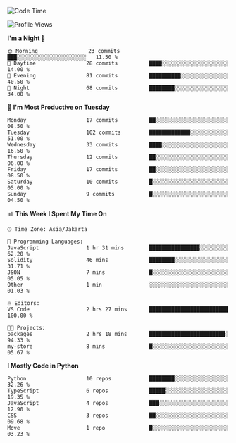 <!--START_SECTION:waka-->
![Code Time](http://img.shields.io/badge/Code%20Time-1%2C606%20hrs%203%20mins-blue)

![Profile Views](http://img.shields.io/badge/Profile%20Views-20-blue)

**I'm a Night 🦉** 

```text
🌞 Morning                23 commits          ███░░░░░░░░░░░░░░░░░░░░░░   11.50 % 
🌆 Daytime                28 commits          ████░░░░░░░░░░░░░░░░░░░░░   14.00 % 
🌃 Evening                81 commits          ██████████░░░░░░░░░░░░░░░   40.50 % 
🌙 Night                  68 commits          ████████░░░░░░░░░░░░░░░░░   34.00 % 
```
📅 **I'm Most Productive on Tuesday** 

```text
Monday                   17 commits          ██░░░░░░░░░░░░░░░░░░░░░░░   08.50 % 
Tuesday                  102 commits         █████████████░░░░░░░░░░░░   51.00 % 
Wednesday                33 commits          ████░░░░░░░░░░░░░░░░░░░░░   16.50 % 
Thursday                 12 commits          ██░░░░░░░░░░░░░░░░░░░░░░░   06.00 % 
Friday                   17 commits          ██░░░░░░░░░░░░░░░░░░░░░░░   08.50 % 
Saturday                 10 commits          █░░░░░░░░░░░░░░░░░░░░░░░░   05.00 % 
Sunday                   9 commits           █░░░░░░░░░░░░░░░░░░░░░░░░   04.50 % 
```


📊 **This Week I Spent My Time On** 

```text
🕑︎ Time Zone: Asia/Jakarta

💬 Programming Languages: 
JavaScript               1 hr 31 mins        ████████████████░░░░░░░░░   62.20 % 
Solidity                 46 mins             ████████░░░░░░░░░░░░░░░░░   31.71 % 
JSON                     7 mins              █░░░░░░░░░░░░░░░░░░░░░░░░   05.05 % 
Other                    1 min               ░░░░░░░░░░░░░░░░░░░░░░░░░   01.03 % 

🔥 Editors: 
VS Code                  2 hrs 27 mins       █████████████████████████   100.00 % 

🐱‍💻 Projects: 
packages                 2 hrs 18 mins       ████████████████████████░   94.33 % 
my-store                 8 mins              █░░░░░░░░░░░░░░░░░░░░░░░░   05.67 % 
```

**I Mostly Code in Python** 

```text
Python                   10 repos            ████████░░░░░░░░░░░░░░░░░   32.26 % 
TypeScript               6 repos             █████░░░░░░░░░░░░░░░░░░░░   19.35 % 
JavaScript               4 repos             ███░░░░░░░░░░░░░░░░░░░░░░   12.90 % 
CSS                      3 repos             ██░░░░░░░░░░░░░░░░░░░░░░░   09.68 % 
Move                     1 repo              █░░░░░░░░░░░░░░░░░░░░░░░░   03.23 % 
```




<!--END_SECTION:waka-->
